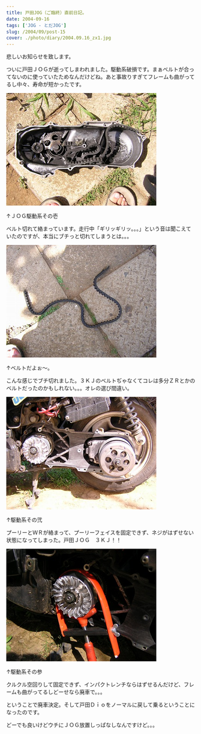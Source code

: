 ```yaml
---
title: 戸田JOG（ご臨終）直前日記。
date: 2004-09-16
tags: ['JOG - とだJOG']
slug: /2004/09/post-15
cover: ./photo/diary/2004.09.16_zx1.jpg
---
```



<p class="sentence">悲しいお知らせを致します。</p>
<p class="sentence spacing10">ついに戸田ＪＯＧが逝ってしまわれました。駆動系破損です。まぁベルトが合ってないのに使っていたためなんだけどね。あと事故りすぎてフレームも曲がってるし中々、寿命が短かったです。 </p>
<div class="center spacing"><img class="img-fluid" src="./photo/diary/2004.09.16_zx1.jpg" alt=""></div>
<p class="sentence">↑ＪＯＧ駆動系その壱</p>
<p class="sentence spacing10">ベルト切れて絡まっています。走行中「ギリッギリッ。。。」という音は聞こえていたのですが、本当にブチっと切れてしまうとは。。。</p>
<div class="center spacing"><img class="img-fluid" src="./photo/diary/2004.09.16_zx2.jpg" alt=""></div>
<p class="sentence">↑ベルトだよぉ～。</p>
<p class="sentence spacing10">こんな感じでブチ切れました。３ＫＪのベルトぢゃなくてコレは多分ＺＲとかのベルトだったのかもしれない。。。オレの選び間違い。</p>
<div class="center spacing"><img class="img-fluid" src="./photo/diary/2004.09.16_zx3.jpg" alt=""></div>
<p class="sentence">↑駆動系その弐</p>
<p class="sentence spacing10">プーリーとＷＲが絡まって、プーリーフェイスを固定できず、ネジがはずせない状態になってしまった。戸田ＪＯＧ　３ＫＪ！！</p>
<div class="center spacing"><img class="img-fluid" src="./photo/diary/2004.09.16_zx4.jpg" alt=""></div>
<p class="sentence">↑駆動系その参</p>
<p class="sentence spacing10">クルクル空回りして固定できず、インパクトレンチならはずせるんだけど、フレームも曲がってるしどーせなら廃車で。。。</p>
<p class="sentence">ということで廃車決定。そして戸田Ｄｉｏをノーマルに戻して乗るということになったのです。</p>
<p class="sentence">どーでも良いけどウチにＪＯＧ放置しっぱなしなんですけど。。。</p>
